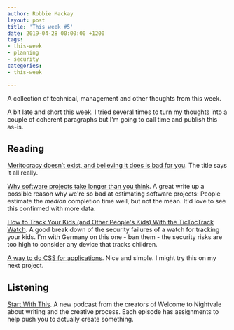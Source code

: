 ```yaml
---
author: Robbie Mackay
layout: post
title: 'This week #5'
date: 2019-04-28 00:00:00 +1200
tags:
- this-week
- planning
- security
categories:
- this-week

---
```

A collection of technical, management and other thoughts from this week.

A bit late and short this week. I tried several times to turn my thoughts into a couple of coherent paragraphs but I'm going to call time and publish this as-is.

## Reading

[Meritocracy doesn’t exist, and believing it does is bad for you](https://www.fastcompany.com/40510522/meritocracy-doesnt-exist-and-believing-it-does-is-bad-for-you "Meritocracy doesn’t exist, and believing it does is bad for you"). The title says it all really.

[Why software projects take longer than you think](https://erikbern.com/2019/04/15/why-software-projects-take-longer-than-you-think-a-statistical-model.html). A great write up a possible reason why we're so bad at estimating software projects: People estimate the _median_ completion time well, but not the mean. It'd love to see this confirmed with more data.

[How to Track Your Kids (and Other People's Kids) With the TicTocTrack Watch](https://www.troyhunt.com/how-to-track-your-kids-and-other-peoples-kids-with-the-tictoctrack-watch). A good break down of the security failures of a watch for tracking your kids. I'm with Germany on this one - ban them -  the security risks are too high to consider any device that tracks children.

[A way to do CSS for applications](https://macwright.org/2019/02/09/tachyons-css.html). Nice and simple. I might try this on my next project.

## Listening

[Start With This](http://www.nightvalepresents.com/startwiththis). A new podcast from the creators of Welcome to Nightvale about writing and the creative process. Each episode has assignments to help push you to actually create something.
